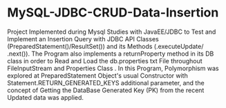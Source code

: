 # MySQL-JDBC-CRUD-Data-Insertion
Project Implemented during Mysql Studies with JavaEE/JDBC to Test and Implement an Insertion Query with JDBC API Classes (PreparedStatement()/ResultSet()) and its Methods (.executeUpdate/ .next()). The Program also implements a returnProperty method in its DB class in order to Read and Load the db.properties txt File throughout FileInputStream and Properties Class . In this Program, Polymorphism was explored at PreparedStatement Object's usual Constructor with Statement.RETURN_GENERATED_KEYS additional parameter, and the concept of Getting the DataBase Generated Key (PK) from the recent Updated data was applied.
